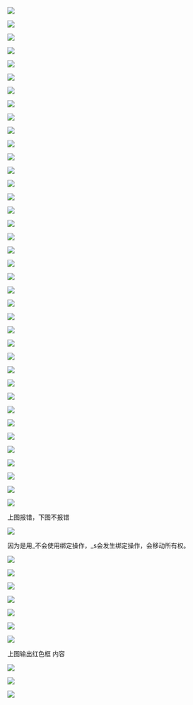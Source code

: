 ![](https://gitee.com/hxc8/images4/raw/master/img/202407172302205.jpg)

![](https://gitee.com/hxc8/images4/raw/master/img/202407172302555.jpg)

![](https://gitee.com/hxc8/images4/raw/master/img/202407172302041.jpg)

![](https://gitee.com/hxc8/images4/raw/master/img/202407172302223.jpg)

![](https://gitee.com/hxc8/images4/raw/master/img/202407172302943.jpg)

![](https://gitee.com/hxc8/images4/raw/master/img/202407172302826.jpg)

 

![](https://gitee.com/hxc8/images4/raw/master/img/202407172302202.jpg)

![](https://gitee.com/hxc8/images4/raw/master/img/202407172302153.jpg)

![](https://gitee.com/hxc8/images4/raw/master/img/202407172302397.jpg)

![](https://gitee.com/hxc8/images4/raw/master/img/202407172302685.jpg)

![](https://gitee.com/hxc8/images4/raw/master/img/202407172302955.jpg)

![](https://gitee.com/hxc8/images4/raw/master/img/202407172302082.jpg)

![](https://gitee.com/hxc8/images4/raw/master/img/202407172302482.jpg)

![](https://gitee.com/hxc8/images4/raw/master/img/202407172302742.jpg)

![](https://gitee.com/hxc8/images4/raw/master/img/202407172302114.jpg)

![](https://gitee.com/hxc8/images4/raw/master/img/202407172302215.jpg)

![](https://gitee.com/hxc8/images4/raw/master/img/202407172302151.jpg)

![](https://gitee.com/hxc8/images4/raw/master/img/202407172302694.jpg)

![](https://gitee.com/hxc8/images4/raw/master/img/202407172303858.jpg)

![](https://gitee.com/hxc8/images4/raw/master/img/202407172303078.jpg)

![](https://gitee.com/hxc8/images4/raw/master/img/202407172303970.jpg)

![](https://gitee.com/hxc8/images4/raw/master/img/202407172303265.jpg)

![](https://gitee.com/hxc8/images4/raw/master/img/202407172303311.jpg)

![](https://gitee.com/hxc8/images4/raw/master/img/202407172303483.jpg)

![](https://gitee.com/hxc8/images4/raw/master/img/202407172303397.jpg)

![](https://gitee.com/hxc8/images4/raw/master/img/202407172303004.jpg)

![](images/WEBRESOURCE898fc6a084ff3ffd675e4620072325dc截图.png)

![](https://gitee.com/hxc8/images4/raw/master/img/202407172303276.jpg)

![](https://gitee.com/hxc8/images4/raw/master/img/202407172303031.jpg)

![](https://gitee.com/hxc8/images4/raw/master/img/202407172303145.jpg)

![](https://gitee.com/hxc8/images4/raw/master/img/202407172303107.jpg)

![](https://gitee.com/hxc8/images4/raw/master/img/202407172303183.jpg)

![](https://gitee.com/hxc8/images4/raw/master/img/202407172303167.jpg)

![](https://gitee.com/hxc8/images4/raw/master/img/202407172303352.jpg)

![](https://gitee.com/hxc8/images4/raw/master/img/202407172303387.jpg)

![](https://gitee.com/hxc8/images4/raw/master/img/202407172303467.jpg)

![](https://gitee.com/hxc8/images4/raw/master/img/202407172303540.jpg)

![](https://gitee.com/hxc8/images4/raw/master/img/202407172303852.jpg)

上图报错，下图不报错

![](https://gitee.com/hxc8/images4/raw/master/img/202407172303245.jpg)

因为是用_不会使用绑定操作，_s会发生绑定操作，会移动所有权。

![](https://gitee.com/hxc8/images4/raw/master/img/202407172303548.jpg)

![](https://gitee.com/hxc8/images4/raw/master/img/202407172303782.jpg)

![](https://gitee.com/hxc8/images4/raw/master/img/202407172303325.jpg)

![](https://gitee.com/hxc8/images4/raw/master/img/202407172303644.jpg)

![](https://gitee.com/hxc8/images4/raw/master/img/202407172303739.jpg)

![](images/WEBRESOURCE1fd49dfe9d22d9ba92fe105f3ba7f919截图.png)

![](https://gitee.com/hxc8/images4/raw/master/img/202407172303941.jpg)

上图输出红色框 内容

![](https://gitee.com/hxc8/images4/raw/master/img/202407172303354.jpg)

![](https://gitee.com/hxc8/images4/raw/master/img/202407172303715.jpg)

![](https://gitee.com/hxc8/images4/raw/master/img/202407172303024.jpg)